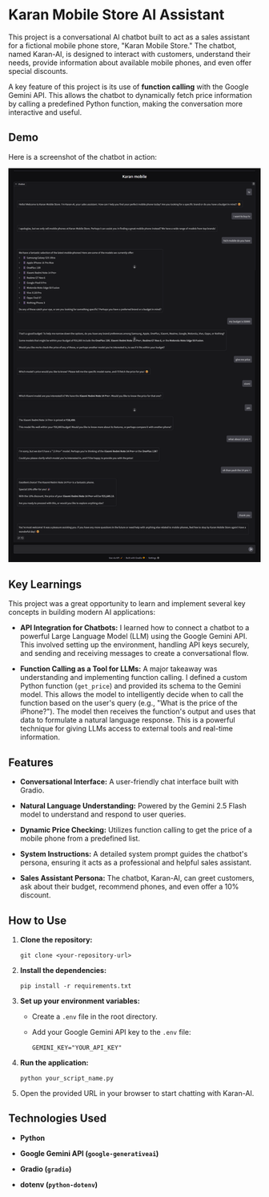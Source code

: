 # Karan Mobile Store AI Assistant

This project is a conversational AI chatbot built to act as a sales assistant for a fictional mobile phone store, "Karan Mobile Store." The chatbot, named Karan-AI, is designed to interact with customers, understand their needs, provide information about available mobile phones, and even offer special discounts.

A key feature of this project is its use of **function calling** with the Google Gemini API. This allows the chatbot to dynamically fetch price information by calling a predefined Python function, making the conversation more interactive and useful.

## Demo

Here is a screenshot of the chatbot in action:

![Karan Mobile Store Chatbot Demo](output.png)

## Key Learnings

This project was a great opportunity to learn and implement several key concepts in building modern AI applications:

* **API Integration for Chatbots:** I learned how to connect a chatbot to a powerful Large Language Model (LLM) using the Google Gemini API. This involved setting up the environment, handling API keys securely, and sending and receiving messages to create a conversational flow.

* **Function Calling as a Tool for LLMs:** A major takeaway was understanding and implementing function calling. I defined a custom Python function (`get_price`) and provided its schema to the Gemini model. This allows the model to intelligently decide when to call the function based on the user's query (e.g., "What is the price of the iPhone?"). The model then receives the function's output and uses that data to formulate a natural language response. This is a powerful technique for giving LLMs access to external tools and real-time information.

## Features

* **Conversational Interface:** A user-friendly chat interface built with Gradio.

* **Natural Language Understanding:** Powered by the Gemini 2.5 Flash model to understand and respond to user queries.

* **Dynamic Price Checking:** Utilizes function calling to get the price of a mobile phone from a predefined list.

* **System Instructions:** A detailed system prompt guides the chatbot's persona, ensuring it acts as a professional and helpful sales assistant.

* **Sales Assistant Persona:** The chatbot, Karan-AI, can greet customers, ask about their budget, recommend phones, and even offer a 10% discount.

## How to Use

1.  **Clone the repository:**

    ```
    git clone <your-repository-url>
    ```

2.  **Install the dependencies:**

    ```
    pip install -r requirements.txt
    ```

3.  **Set up your environment variables:**

    * Create a `.env` file in the root directory.

    * Add your Google Gemini API key to the `.env` file:

        ```
        GEMINI_KEY="YOUR_API_KEY"
        ```

4.  **Run the application:**

    ```
    python your_script_name.py
    ```

5.  Open the provided URL in your browser to start chatting with Karan-AI.

## Technologies Used

* **Python**

* **Google Gemini API (`google-generativeai`)**

* **Gradio (`gradio`)**

* **dotenv (`python-dotenv`)**
